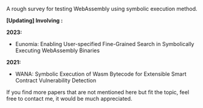 A rough survey for testing WebAssembly using symbolic execution method.



**[Updating] Involving :**

**2023:**

- Eunomia: Enabling User-specified Fine-Grained Search in Symbolically Executing WebAssembly Binaries

**2021:**

- WANA: Symbolic Execution of Wasm Bytecode for Extensible Smart Contract Vulnerability Detection



If you find more papers that are not mentioned here but fit the topic, feel free to contact me, it would be much appreciated.